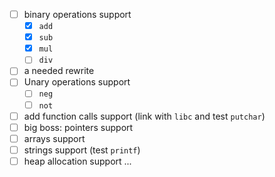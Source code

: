- [ ] binary operations support
    - [x] `add`
    - [x] `sub`
    - [x] `mul`
    - [ ] `div`
- [ ] a needed rewrite
- [ ] Unary operations support
    - [ ] `neg`
    - [ ] `not`
- [ ] add function calls support (link with `libc` and test `putchar`)
- [ ] big boss: pointers support
- [ ] arrays support
- [ ] strings support (test `printf`)
- [ ] heap allocation support
...
